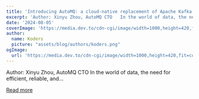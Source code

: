 ```yaml
---
title: 'Introducing AutoMQ: a cloud-native replacement of Apache Kafka'
excerpt: 'Author: Xinyu Zhou, AutoMQ CTO   In the world of data, the need for efficient, reliable, and...'
date: '2024-08-05'
coverImage: 'https://media.dev.to/cdn-cgi/image/width=1000,height=420,fit=cover,gravity=auto,format=auto/https%3A%2F%2Fdev-to-uploads.s3.amazonaws.com%2Fuploads%2Farticles%2Freflo1n6hy2yu66p30c1.png'
author:
  name: Koders
  picture: "assets/blog/authors/koders.png"
ogImage:
  url: 'https://media.dev.to/cdn-cgi/image/width=1000,height=420,fit=cover,gravity=auto,format=auto/https%3A%2F%2Fdev-to-uploads.s3.amazonaws.com%2Fuploads%2Farticles%2Freflo1n6hy2yu66p30c1.png'
---
```


Author: Xinyu Zhou, AutoMQ CTO   In the world of data, the need for efficient, reliable, and...

[Read more](https://dev.to/automq/introducing-automq-a-cloud-native-replacement-of-apache-kafka-kkc)
